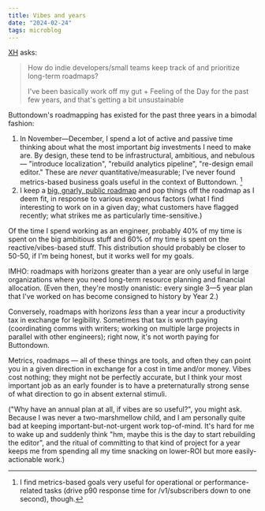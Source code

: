 ```yaml
---
title: Vibes and years
date: "2024-02-24"
tags: microblog
---
```


[XH](https://twitter.com/xhfloz/status/1760671916627734811) asks:

> How do indie developers/small teams keep track of and prioritize long-term roadmaps?
>
> I've been basically work off my gut + Feeling of the Day for the past few years, and that's getting a bit unsustainable

Buttondown's roadmapping has existed for the past three years in a bimodal fashion:

1. In November—December, I spend a lot of active and passive time thinking about what the most important _big_ investments I need to make are. By design, these tend to be infrastructural, ambitious, and nebulous — "introduce localization", "rebuild analytics pipeline", "re-design email editor." These are _never_ quantitative/measurable; I've never found metrics-based business goals useful in the context of Buttondown. [^1]
2. I keep a [big, gnarly, public roadmap](https://github.com/buttondown-email/roadmap/issues) and pop things off the roadmap as I deem fit, in response to various exogenous factors (what I find interesting to work on in a given day; what customers have flagged recently; what strikes me as particularly time-sensitive.)

Of the time I spend working as an engineer, probably 40% of my time is spent on the big ambitious stuff and 60% of my time is spent on the reactive/vibes-based stuff. This distribution should probably be closer to 50-50, if I'm being honest, but it works well for my goals.

IMHO: roadmaps with horizons greater than a year are only useful in large organizations where you need long-term resource planning and financial allocation. (Even then, they're mostly onanistic: every single 3—5 year plan that I've worked on has become consigned to history by Year 2.)

Conversely, roadmaps with horizons _less_ than a year incur a productivity tax in exchange for legibility. Sometimes that tax is worth paying (coordinating comms with writers; working on multiple large projects in parallel with other engineers); right now, it's not worth paying for Buttondown.

Metrics, roadmaps — all of these things are tools, and often they can point you in a given direction in exchange for a cost in time and/or money. Vibes cost nothing; they might not be perfectly accurate, but I think your most important job as an early founder is to have a preternaturally strong sense of what direction to go in absent external stimuli.

("Why have an annual plan at all, if vibes are so useful?", you might ask. Because I was never a two-marshmellow child, and I am personally quite bad at keeping important-but-not-urgent work top-of-mind. It's hard for me to wake up and suddenly think "hm, maybe this is the day to start rebuilding the editor", and the ritual of committing to that kind of project for a year keeps me from spending all my time snacking on lower-ROI but more easily-actionable work.)

[^1]: I find metrics-based goals very useful for operational or performance-related tasks (drive p90 response time for /v1/subscribers down to one second), though.
